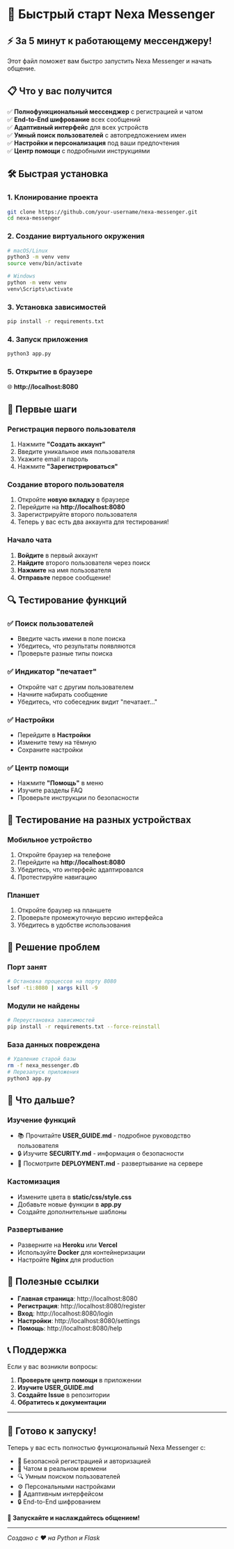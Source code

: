 # 🚀 Быстрый старт Nexa Messenger

## ⚡ За 5 минут к работающему мессенджеру!

Этот файл поможет вам быстро запустить Nexa Messenger и начать общение.

## 📋 Что у вас получится

✅ **Полнофункциональный мессенджер** с регистрацией и чатом  
✅ **End-to-End шифрование** всех сообщений  
✅ **Адаптивный интерфейс** для всех устройств  
✅ **Умный поиск пользователей** с автопредложением имен  
✅ **Настройки и персонализация** под ваши предпочтения  
✅ **Центр помощи** с подробными инструкциями  

## 🛠️ Быстрая установка

### 1. Клонирование проекта
```bash
git clone https://github.com/your-username/nexa-messenger.git
cd nexa-messenger
```

### 2. Создание виртуального окружения
```bash
# macOS/Linux
python3 -m venv venv
source venv/bin/activate

# Windows
python -m venv venv
venv\Scripts\activate
```

### 3. Установка зависимостей
```bash
pip install -r requirements.txt
```

### 4. Запуск приложения
```bash
python3 app.py
```

### 5. Открытие в браузере
🌐 **http://localhost:8080**

## 🎯 Первые шаги

### Регистрация первого пользователя
1. Нажмите **"Создать аккаунт"**
2. Введите уникальное имя пользователя
3. Укажите email и пароль
4. Нажмите **"Зарегистрироваться"**

### Создание второго пользователя
1. Откройте **новую вкладку** в браузере
2. Перейдите на **http://localhost:8080**
3. Зарегистрируйте второго пользователя
4. Теперь у вас есть два аккаунта для тестирования!

### Начало чата
1. **Войдите** в первый аккаунт
2. **Найдите** второго пользователя через поиск
3. **Нажмите** на имя пользователя
4. **Отправьте** первое сообщение!

## 🔍 Тестирование функций

### ✅ Поиск пользователей
- Введите часть имени в поле поиска
- Убедитесь, что результаты появляются
- Проверьте разные типы поиска

### ✅ Индикатор "печатает"
- Откройте чат с другим пользователем
- Начните набирать сообщение
- Убедитесь, что собеседник видит "печатает..."

### ✅ Настройки
- Перейдите в **Настройки**
- Измените тему на тёмную
- Сохраните настройки

### ✅ Центр помощи
- Нажмите **"Помощь"** в меню
- Изучите разделы FAQ
- Проверьте инструкции по безопасности

## 📱 Тестирование на разных устройствах

### Мобильное устройство
1. Откройте браузер на телефоне
2. Перейдите на **http://localhost:8080**
3. Убедитесь, что интерфейс адаптировался
4. Протестируйте навигацию

### Планшет
1. Откройте браузер на планшете
2. Проверьте промежуточную версию интерфейса
3. Убедитесь в удобстве использования

## 🚨 Решение проблем

### Порт занят
```bash
# Остановка процессов на порту 8080
lsof -ti:8080 | xargs kill -9
```

### Модули не найдены
```bash
# Переустановка зависимостей
pip install -r requirements.txt --force-reinstall
```

### База данных повреждена
```bash
# Удаление старой базы
rm -f nexa_messenger.db
# Перезапуск приложения
python3 app.py
```

## 🎉 Что дальше?

### Изучение функций
- 📚 Прочитайте **USER_GUIDE.md** - подробное руководство пользователя
- 🔒 Изучите **SECURITY.md** - информация о безопасности
- 🚀 Посмотрите **DEPLOYMENT.md** - развертывание на сервере

### Кастомизация
- Измените цвета в **static/css/style.css**
- Добавьте новые функции в **app.py**
- Создайте дополнительные шаблоны

### Развертывание
- Разверните на **Heroku** или **Vercel**
- Используйте **Docker** для контейнеризации
- Настройте **Nginx** для production

## 🔗 Полезные ссылки

- **Главная страница**: http://localhost:8080
- **Регистрация**: http://localhost:8080/register
- **Вход**: http://localhost:8080/login
- **Настройки**: http://localhost:8080/settings
- **Помощь**: http://localhost:8080/help

## 📞 Поддержка

Если у вас возникли вопросы:
1. **Проверьте центр помощи** в приложении
2. **Изучите USER_GUIDE.md**
3. **Создайте Issue** в репозитории
4. **Обратитесь к документации**

---

## 🎯 Готово к запуску!

Теперь у вас есть полностью функциональный Nexa Messenger с:
- 🔐 Безопасной регистрацией и авторизацией
- 💬 Чатом в реальном времени
- 🔍 Умным поиском пользователей
- ⚙️ Персональными настройками
- 📱 Адаптивным интерфейсом
- 🔒 End-to-End шифрованием

**🚀 Запускайте и наслаждайтесь общением!**

---

*Создано с ❤️ на Python и Flask*
